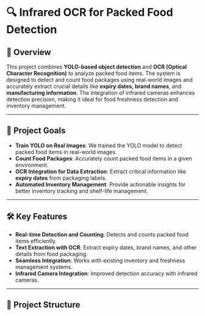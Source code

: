 # 🔍 **Infrared OCR for Packed Food Detection**

## 📜 **Overview**

This project combines **YOLO-based object detection** and **OCR (Optical Character Recognition)** to analyze packed food items. The system is designed to detect and count food packages using real-world images and accurately extract crucial details like **expiry dates, brand names**, and **manufacturing information**. The integration of infrared cameras enhances detection precision, making it ideal for food freshness detection and inventory management.

---

## 🚀 **Project Goals**

- **Train YOLO on Real Images**: We trained the YOLO model to detect packed food items in real-world images.
- **Count Food Packages**: Accurately count packed food items in a given environment.
- **OCR Integration for Data Extraction**: Extract critical information like **expiry dates** from packaging labels.
- **Automated Inventory Management**: Provide actionable insights for better inventory tracking and shelf-life management.

---

## 🛠️ **Key Features**

- **Real-time Detection and Counting**: Detects and counts packed food items efficiently.
- **Text Extraction with OCR**: Extract expiry dates, brand names, and other details from food packaging.
- **Seamless Integration**: Works with existing inventory and freshness management systems.
- **Infrared Camera Integration**: Improved detection accuracy with infrared cameras.

---

## 📁 **Project Structure**
```
```
